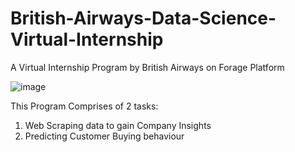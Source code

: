 # British-Airways-Data-Science-Virtual-Internship
A Virtual Internship Program by British Airways on Forage Platform

![image](https://github.com/dhanush-github/British-Airways-Data-Science-Virtual-Internship/assets/82599768/fd6d6386-417e-4d29-a0ad-e2a4a1f571e7)

This Program Comprises of 2 tasks:
  1. Web Scraping data to gain Company Insights
  2. Predicting Customer Buying behaviour


